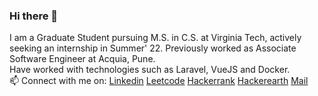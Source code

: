 ### Hi there 👋
I am a Graduate Student pursuing M.S. in C.S. at Virginia Tech, actively seeking an internship in Summer' 22.
Previously worked as Associate Software Engineer at Acquia, Pune.  
Have worked with technologies such as Laravel, VueJS and Docker.  
📫 Connect with me on:   [Linkedin](https://www.linkedin.com/in/arpit-thool/) [Leetcode](https://leetcode.com/arpit_thool/) 
[Hackerrank](https://www.hackerrank.com/arpit_thool) [Hackerearth](https://www.hackerearth.com/@aro98)
[Mail](arpitthool1@gmail.com)
<!--
**arpitthool/arpitthool** is a ✨ _special_ ✨ repository because its `README.md` (this file) appears on your GitHub profile.

Here are some ideas to get you started:

- 
- 
- 👯 I’m looking to collaborate on ...
- 🤔 I’m looking for help with ...
- 💬 Ask me about ...
- 
- 😄 Pronouns: ...
- ⚡ Fun fact: ...
-->
